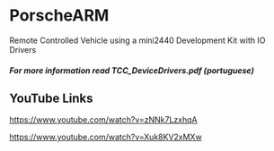 # PorscheARM
Remote Controlled Vehicle using a mini2440 Development Kit with IO Drivers

##### For more information read TCC_DeviceDrivers.pdf (portuguese)

## YouTube Links
https://www.youtube.com/watch?v=zNNk7LzxhqA

https://www.youtube.com/watch?v=Xuk8KV2xMXw
